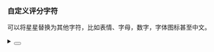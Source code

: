 ### 自定义评分字符

可以将星星替换为其他字符，比如表情、字母，数字，字体图标甚至中文。

<div class="cell-demo vp-raw">
  <yc-rate :default-value="2">
    <template #character="{ index }">
      <icon-check v-if="index < 3" />
      <icon-close v-else />
    </template>
  </yc-rate>
</div>

<details>
<summary>
 <button class="code-btn"  >
    <icon-code />
 </button>
</summary>

```vue
<template>
  <yc-rate :default-value="2">
    <template #character="{ index }">
      <icon-check v-if="index < 3" />
      <icon-close v-else />
    </template>
  </yc-rate>
</template>
```

</details>
